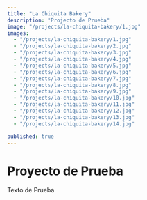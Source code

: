 ```yaml
---
title: "La Chiquita Bakery"
description: "Projecto de Prueba"
image: "/projects/la-chiquita-bakery/1.jpg"
images:
  - "/projects/la-chiquita-bakery/1.jpg"
  - "/projects/la-chiquita-bakery/2.jpg"
  - "/projects/la-chiquita-bakery/3.jpg"
  - "/projects/la-chiquita-bakery/4.jpg"
  - "/projects/la-chiquita-bakery/5.jpg"
  - "/projects/la-chiquita-bakery/6.jpg"
  - "/projects/la-chiquita-bakery/7.jpg"
  - "/projects/la-chiquita-bakery/8.jpg"
  - "/projects/la-chiquita-bakery/9.jpg"
  - "/projects/la-chiquita-bakery/10.jpg"
  - "/projects/la-chiquita-bakery/11.jpg"
  - "/projects/la-chiquita-bakery/12.jpg"
  - "/projects/la-chiquita-bakery/13.jpg"
  - "/projects/la-chiquita-bakery/14.jpg"

published: true
---
```


# Proyecto de Prueba

Texto de Prueba
